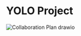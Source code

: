 # YOLO Project

![Collaboration Plan drawio](https://user-images.githubusercontent.com/20134188/231285141-6d2a80e9-c81a-4e87-92aa-efd2475d0fcf.svg)
